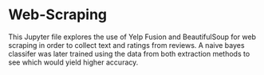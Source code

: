 # Web-Scraping
This Jupyter file explores the use of Yelp Fusion and BeautifulSoup for web scraping in order to collect text and ratings from reviews. A naive bayes classifer was later trained using the data from both extraction methods to see which would yield higher accuracy. 
